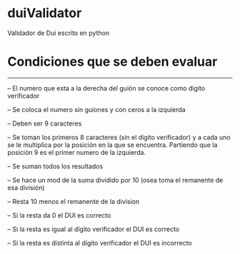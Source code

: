 # duiValidator
Validador de Dui escrito en python


# Condiciones que se deben evaluar  
----------------------------------------
– El numero que esta a la derecha del guión se conoce como digito verificador

– Se coloca el numero sin guiones y con ceros a la izquierda

– Deben ser 9 caracteres

– Se toman los primeros 8 caracteres (sin el dígito verificador) y a cada uno se le multiplica por la posición en la que se encuentra. Partiendo que la posición 9 es el primer numero de la izquierda.

– Se suman todos los resultados

– Se hace un mod de la suma dividido por 10 (osea toma el remanente de esa división)

– Resta 10 menos el remanente de la division

– Si la resta da 0 el DUI es correcto

– Si la resta es igual al dígito verificador el DUI es correcto

– Si la resta es distinta al dígito verificador el DUI es incorrecto
